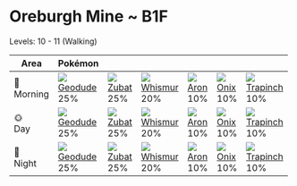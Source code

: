 # Oreburgh Mine ~ B1F
Levels: 10 - 11 (Walking)

Area         | Pokémon                         | &nbsp;                          | &nbsp;                          | &nbsp;                          | &nbsp;                          | &nbsp;                          
---          | ---                             | ---                             | ---                             | ---                             | ---                             | ---                             
🌅<br>Morning | ![][074]<br> [Geodude]<br> 25% | ![][041]<br> [Zubat]<br> 25%   | ![][293]<br> [Whismur]<br> 20% | ![][304]<br> [Aron]<br> 10%    | ![][095]<br> [Onix]<br> 10%    | ![][328]<br> [Trapinch]<br> 10%
🌞<br>Day     | ![][074]<br> [Geodude]<br> 25% | ![][041]<br> [Zubat]<br> 25%   | ![][293]<br> [Whismur]<br> 20% | ![][304]<br> [Aron]<br> 10%    | ![][095]<br> [Onix]<br> 10%    | ![][328]<br> [Trapinch]<br> 10%
🌙<br>Night   | ![][074]<br> [Geodude]<br> 25% | ![][041]<br> [Zubat]<br> 25%   | ![][293]<br> [Whismur]<br> 20% | ![][304]<br> [Aron]<br> 10%    | ![][095]<br> [Onix]<br> 10%    | ![][328]<br> [Trapinch]<br> 10%

[Zubat]: ../../pokemon_changes/041/
[Geodude]: ../../pokemon_changes/074/
[Onix]: ../../pokemon_changes/095/
[Whismur]: ../../pokemon_changes/293/
[Aron]: ../../pokemon_changes/304/
[Trapinch]: ../../pokemon_changes/328/
[041]: ../img/pokemon/041.png
[074]: ../img/pokemon/074.png
[095]: ../img/pokemon/095.png
[293]: ../img/pokemon/293.png
[304]: ../img/pokemon/304.png
[328]: ../img/pokemon/328.png
